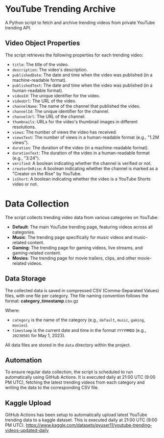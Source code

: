 # YouTube Trending Archive

A Python script to fetch and archive trending videos from private YouTube trending API.

## Video Object Properties

The script retrieves the following properties for each trending video:

- `title`: The title of the video.
- `description`: The video's description.
- `publishedDate`: The date and time when the video was published (in a machine-readable format).
- `publishedText`: The date and time when the video was published (in a human-readable format).
- `videoId`: The unique identifier for the video.
- `videoUrl`: The URL of the video.
- `channelName`: The name of the channel that published the video.
- `channelId`: The unique identifier for the channel.
- `channelUrl`: The URL of the channel.
- `thumbnails`: URLs for the video's thumbnail images in different resolutions.
- `views`: The number of views the video has received.
- `viewsText`: The number of views in a human-readable format (e.g., "1.2M views").
- `duration`: The duration of the video (in a machine-readable format).
- `durationText`: The duration of the video in a human-readable format (e.g., "3:24").
- `verified`: A boolean indicating whether the channel is verified or not.
- `creatorOnRise`: A boolean indicating whether the channel is marked as a "Creator on the Rise" by YouTube.
- `isShort`: A boolean indicating whether the video is a YouTube Shorts video or not.

# Data Collection

The script collects trending video data from various categories on YouTube:

- **Default**: The main YouTube trending page, featuring videos across all categories.
- **Music**: The trending page specifically for music videos and music-related content.
- **Gaming**: The trending page for gaming videos, live streams, and gaming-related content.
- **Movies**: The trending page for movie trailers, clips, and other movie-related videos.

## Data Storage

The collected data is saved in compressed CSV (Comma-Separated Values) files, with one file per category. The file naming convention follows the format: **category**_**timestamp**.csv.gz


Where:

- `category` is the name of the category (e.g., `default`, `music`, `gaming`, `movies`).
- `timestamp` is the current date and time in the format `YYYYMMDD` (e.g., `20230501` for May 1, 2023).

All data files are stored in the `data` directory within the project.

## Automation

To ensure regular data collection, the script is scheduled to run automatically using GitHub Actions. It is executed daily at 21:00 UTC (9:00 PM UTC), fetching the latest trending videos from each category and writing the data to the corresponding CSV file.

## Kaggle Upload

GitHub Actions has been setup to automatically upload latest YouTube trending data to a kaggle dataset. This is executed daily at 21:00 UTC (9:00 PM UTC). https://www.kaggle.com/datasets/pyuser11/youtube-trending-videos-updated-daily

